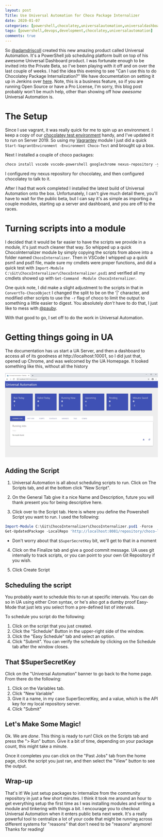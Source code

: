 ```yaml
---
layout: post
Title: Use Universal Automation for Choco Package Internalizer
date: 2020-01-07
categories: [powershell,chocolatey,universalautomation,universaldashboard,dev]
tags: [powershell,devops,development,chocolatey,universalautomation]
comments: true
---
```


So [@adamdriscoll](https://twitter.com/adamdriscoll) created this new amazing product called Universal Automation. It's a PowerShell job scheduling platform built on top of his awesome Universal Dashboard product. I was fortunate enough to be invited into the Private Beta, so I've been playing with it off and on over the last couple of weeks. I had the idea this evening to see "Can I use this to do Chocolatey Package Internalization?" We have documentation on setting it up in Jenkins over [here](https://chocolatey.org/docs/how-to-setup-internal-package-repository). Note, this is a business feature, so if you are running Open Source or have a Pro License, I'm sorry, this blog post probably won't be much help, other than showing off how _awesome_ Universal Automation is.

# The Setup

Since I use vagrant, it was really quick for me to spin up an environment. I keep a copy of our [chocolatey test environment](https://github.com/chocolatey-community/chocolatey-test-environment) handy, and I've updated it to run on Server 2019. So using my [Vagrantey](https://github.com/steviecoaster/Vagrantey) module I just did a quick `Start-VagrantEnvironment -Environment Choco-Test` and brought up a box.

Next I installed a couple of choco packages:

```powershell
choco install vscode vscode-powershell googlechrome nexus-repository -y
```

I configured my nexus repository for chocolatey, and then configured chocolatey to talk to it.

After I had that work completed I installed the latest build of Universal Automation onto the box. Unfortunately, I can't give much detail there, you'll have to wait for the public beta, but I can say it's as simple as importing a couple modules, starting up a server and dashboard, and you are off to the races.

# Turning scripts into a module

I decided that it would be far easier to have the scripts we provide in a module, it's just much cleaner that way. So whipped up a quick ChocoInternalizer module by simply copying the scripts from above into a folder named `ChocoInternalizer`. Then in VSCode I whipped up a quick psm1 and psd1 file, made sure my cmdlets were proper functions, and did a quick test with `Import-Module C:\Git\ChocoInternalizer\ChocoInternalizer.psd1` and verified all my cmdlets showed up with `Get-Command -Module ChocoInternalizer`.

One quick note, I did make a slight adjustment to the scripts in that in `ConvertTo-ChocoObject` I changed the split to be on the '\|' character, and modified other scripts to use the `-r` flag of choco to limit the output to something a little easier to digest. You absolutely _don't_ have to do that, I just like to mess with [@pauby](https://twitter.com/pauby).

With that good to go, I set off to do the work in Universal Automation.

# Getting things going in UA

The documentation has us start a UA Server, and then a dashboard to access all of its goodness at http://localhost:10001, so I did just that, opened up Chrome, and was welcomed by the UA Homepage. It looked something like this, without all the history

![UA Homepage](./images/UA/UA_Homepage.jpg)

## Adding the Script

1. Universal Automation is all about scheduling scripts to run. Click on The Scripts tab, and at the bottom click "New Script".

2. On the General Tab give it a nice Name and Description, future you will thank present you for being descriptive here.

3. Click over to the Script tab. Here is where you define the Powershell Script you want to run. I used the following:
```powershell
Import-Module C:\Git\ChocoInternalizer\ChocoInternalizer.psd1 -Force
Get-UpdatedPackage -LocalRepo 'http://localhost:8081/repository/choco-local' -LocalRepoApiKey $SuperSecretKey -RemoteRepo 'https://chocolatey.org/api/v2'
```
* Don't worry about that `$SuperSecretKey` bit, we'll get to that in a moment

4. Click on the Finalize tab and give a good commit message. UA uses git internally to track scripts, or you can point to your own Git Repository if you wish.

5. Click Create Script

## Scheduling the script

You probably want to schedule this to run at specific intervals. You can do so in UA using either Cron syntax, or he's  also got a dumby proof Easy-Mode that just lets you select from a pre-defined list of intervals.

To schedule you script do the following:

1. Click on the script that you just created.
2. Click the "Schedule" Button in the upper-right side of the window.
3. Click the "Easy Schedule" tab and select an option.
4. Click "Submit". You can verify the schedule by clicking on the Schedule tab after the window closes.

## That $SuperSecretKey

Click on the "Universal Automation" banner to go back to the home page. From there do the following:

1. Click on the Variables tab.
2. Click "New Variable"
3. Give it a name, in my case SuperSecretKey, and a value, which is the API key for my local repository server.
4. Click "Submit"

## Let's Make Some Magic!

Ok. We are _done_. This thing is ready to run! Click on the Scripts tab and press the "> Run" button. Give it a bit of time, depending on your package count, this might take a minute.

Once it completes you can click on the "Past Jobs" tab from the home page, click the script you just ran, and then select the "View" button to see the output.

## Wrap-up

That's it! We just setup packages to internalize from the community repository in just a few short minutes. I think it took me around an hour to get everything setup the first time as I was installing modules and writing a module and tinkering with things a bit. I encourage you to checkout Universal Automation when it enters public beta next week. It's a really powerful tool to centralize a lot of your code that might be running across different systems for "reasons" that don't need to be "reasons" anymore! Thanks for reading!